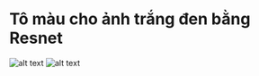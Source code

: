 # Tô màu cho ảnh trắng đen bằng Resnet
![alt text](https://scontent.fdad1-1.fna.fbcdn.net/v/t1.15752-9/69029978_448209965909425_9119722355604586496_n.jpg?_nc_cat=103&_nc_oc=AQk6yoY_WGp7qSke-D-R87Eto7QM70HXPJ8XRjfbXFPHnJsmfN9vux4MiCfxg-olm1k&_nc_ht=scontent.fdad1-1.fna&oh=f0e99af58dc839efecd278202ede70cf&oe=5E0657FB)
![alt text](https://scontent.fdad2-1.fna.fbcdn.net/v/t1.15752-9/69030894_426516697962321_2717422286306017280_n.png?_nc_cat=109&_nc_oc=AQnKENEvUbUuHpavA7jXNTx8sfWlyfyjyrUvydgfq6Pkzg5sWYhGQOTa8OD0i8NoVFs&_nc_ht=scontent.fdad2-1.fna&oh=a35aa29496ad0e360a2a75a6b782ca16&oe=5E05FF6E)
